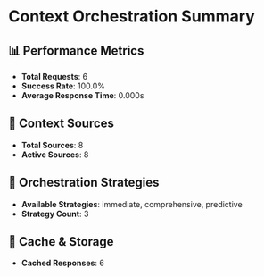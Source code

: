 
# Context Orchestration Summary

## 📊 Performance Metrics
- **Total Requests**: 6
- **Success Rate**: 100.0%
- **Average Response Time**: 0.000s

## 🔌 Context Sources
- **Total Sources**: 8
- **Active Sources**: 8

## 🎯 Orchestration Strategies
- **Available Strategies**: immediate, comprehensive, predictive
- **Strategy Count**: 3

## 💾 Cache & Storage
- **Cached Responses**: 6
